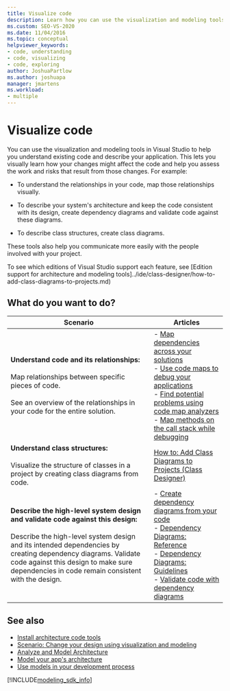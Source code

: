 ```yaml
---
title: Visualize code
description: Learn how you can use the visualization and modeling tools in Visual Studio to understand existing code and describe your application.
ms.custom: SEO-VS-2020
ms.date: 11/04/2016
ms.topic: conceptual
helpviewer_keywords:
- code, understanding
- code, visualizing
- code, exploring
author: JoshuaPartlow
ms.author: joshuapa
manager: jmartens
ms.workload:
- multiple
---
```

# Visualize code

You can use the visualization and modeling tools in Visual Studio to help you understand existing code and describe your application. This lets you visually learn how your changes might affect the code and help you assess the work and risks that result from those changes. For example:

- To understand the relationships in your code, map those relationships visually.

- To describe your system's architecture and keep the code consistent with its design, create dependency diagrams and validate code against these diagrams.

- To describe class structures, create class diagrams.

These tools also help you communicate more easily with the people involved with your project.

To see which editions of Visual Studio support each feature, see [Edition support for architecture and modeling tools]../ide/class-designer/how-to-add-class-diagrams-to-projects.md)

## What do you want to do?

|Scenario|Articles|
|-|-|
|**Understand code and its relationships:**<br /><br /> Map relationships between specific pieces of code.<br /><br /> See an overview of the relationships in your code for the entire solution.|- [Map dependencies across your solutions](../modeling/map-dependencies-across-your-solutions.md)<br />- [Use code maps to debug your applications](../modeling/use-code-maps-to-debug-your-applications.md)<br />- [Find potential problems using code map analyzers](../modeling/find-potential-problems-using-code-map-analyzers.md)<br />- [Map methods on the call stack while debugging](../debugger/map-methods-on-the-call-stack-while-debugging-in-visual-studio.md)|
|**Understand class structures:**<br /><br /> Visualize the structure of classes in a project by creating class diagrams from code.|[How to: Add Class Diagrams to Projects (Class Designer)](../ide/class-designer/how-to-add-class-diagrams-to-projects.md)|
|**Describe the high-level system design and validate code against this design:**<br /><br /> Describe the high-level system design and its intended dependencies by creating dependency diagrams. Validate code against this design to make sure dependencies in code remain consistent with the design.|- [Create dependency diagrams from your code](../modeling/create-layer-diagrams-from-your-code.md)<br />- [Dependency Diagrams: Reference](../modeling/layer-diagrams-reference.md)<br />- [Dependency Diagrams: Guidelines](../modeling/layer-diagrams-guidelines.md)<br />- [Validate code with dependency diagrams](../modeling/validate-code-with-layer-diagrams.md)|

## See also

- [Install architecture code tools](install-architecture-tools.md)
- [Scenario: Change your design using visualization and modeling](../modeling/scenario-change-your-design-using-visualization-and-modeling.md)
- [Analyze and Model Architecture](../modeling/analyze-and-model-your-architecture.md)
- [Model your app's architecture](../modeling/model-your-app-s-architecture.md)
- [Use models in your development process](../modeling/use-models-in-your-development-process.md)

[!INCLUDE[modeling_sdk_info](includes/modeling_sdk_info.md)]
